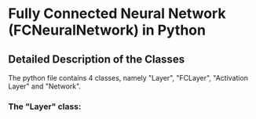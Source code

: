 # Fully Connected Neural Network (FCNeuralNetwork) in Python

## Detailed Description of the Classes
The python file contains 4 classes, namely "Layer", "FCLayer", "Activation Layer" and "Network".

### The "Layer" class:


